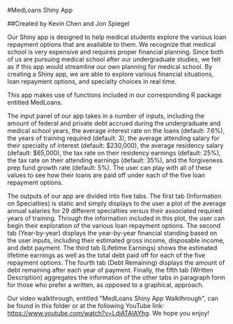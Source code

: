 #MedLoans Shiny App
    
##Created by Kevin Chen and Jon Spiegel

Our Shiny app is designed to help medical students explore the various loan repayment options that are available to them. We recognize that medical school is very expensive and requires proper financial planning. Since both of us are pursuing medical school after our undergraduate studies, we felt as if this app would streamline our own planning for medical school. By creating a Shiny app, we are able to explore various financial situations, loan repayment options, and specialty choices in real time.

This app makes use of functions included in our corresponding R package entitled MedLoans.

The input panel of our app takes in a number of inputs, including the amount of federal and private debt accrued during the undergraduate and medical school years, the average interest rate on the loans (default: 7.6%), the years of training required (default: 3), the average attending salary for their specialty of interest (default: $230,000), the average residency salary (default: $65,000), the tax rate on their residency earnings (default: 25%), the tax rate on their attending earnings (default: 35%), and the forgiveness prep fund growth rate (default: 5%). The user can play with all of these values to see how their loans are paid off under each of the five loan repayment options.

The outputs of our app are divided into five tabs. The first tab (Information on Specialties) is static and simply displays to the user a plot of the average annual salaries for 29 different specialties versus their associated required years of training. Through the information included in this plot, the user can begin their exploration of the various loan repayment options. The second tab (Year-by-year) displays the year-by-year financial standing based on the user inputs, including their estimated gross income, disposable income, and debt payment. The third tab (Lifetime Earnings) shows the estimated lifetime earnings as well as the total debt paid off for each of the five repayment options. The fourth tab (Debt Remaining) displays the amount of debt remaining after each year of payment. Finally, the fifth tab (Written Description) aggregates the information of the other tabs in paragraph form for those who prefer a written, as opposed to a graphical, approach.

Our video walkthrough, entitled "MedLoans Shiny App Walkthrough", can be found in this folder or at the following YouTube link: https://www.youtube.com/watch?v=LdjATAlAYhg. We hope you enjoy!
